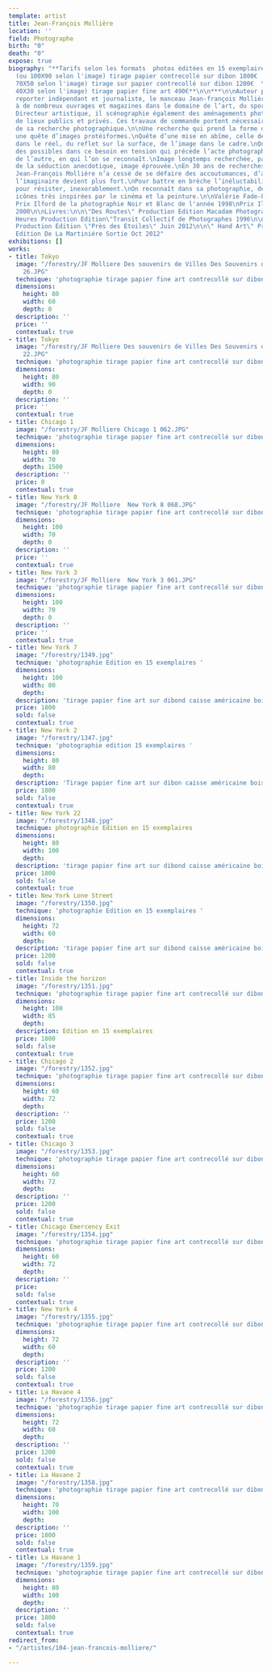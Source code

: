 ```yaml
---
template: artist
title: Jean-François Mollière
location: ''
field: Photographe
birth: "0"
death: "0"
expose: true
biography: "**Tarifs selon les formats  photos éditées en 15 exemplaires :**\n\n**100X100
  (ou 100X90 selon l'image) tirage papier contrecollé sur dibon 1800€  \n70X60 (ou
  70X50 selon l'image) tirage sur papier contrecollé sur dibon 1200€  \n40X40 (ou
  40X30 selon l'image) tirage papier fine art 490€**\n\n***\n\nAuteur photographe,
  reporter indépendant et journaliste, le manceau Jean-françois Mollière a collaboré
  à de nombreux ouvrages et magazines dans le domaine de l’art, du sport, et de l’architecture.
  Directeur artistique, il scénographie également des aménagements photographiques
  de lieux publics et privés. Ces travaux de commande portent nécessairement l’empreinte
  de sa recherche photographique.\n\nUne recherche qui prend la forme d’itinérances,
  une quête d’images protéiformes.\nQuête d’une mise en abîme, celle de la fiction
  dans le réel, du reflet sur la surface, de l’image dans le cadre.\nQuête du champ
  des possibles dans ce besoin en tension qui précède l’acte photographique.\nQuête
  de l’autre, en qui l’on se reconnaît.\nImage longtemps recherchée, passée au tamis
  de la séduction anecdotique, image éprouvée.\nEn 30 ans de recherches photographiques,
  Jean-François Mollière n’a cessé de se défaire des accoutumances, d’aller là où
  l’imaginaire devient plus fort.\nPour battre en brèche l’inéluctabilité de la finitude,
  pour résister, inexorablement.\nOn reconnaît dans sa photographie, des images, des
  icônes très inspirées par le cinéma et la peinture.\n\nValérie Fade-Py\n\nRécompenses:\n\nPremier
  Prix Ilford de la photographie Noir et Blanc de l'année 1998\nPrix Ilford 1996 et
  2000\n\nLivres:\n\n\"Des Routes\" Production Edition Macadam Photographies 1994\n\n\"24
  Heures Production Edition\"Transit Collectif de Photographes 1996\n\n\"Près de Etoiles\"
  Production Edition \"Près des Etoiles\" Juin 2012\n\n\" Hand Art\" Production FFHB
  Edition De La Martiniére Sortie Oct 2012"
exhibitions: []
works:
- title: Tokyo
  image: "/forestry/JF Molliere Des souvenirs de Villes Des Souvenirs d'Amours 22
    26.JPG"
  technique: 'photographie tirage papier fine art contrecollé sur dibon '
  dimensions:
    height: 80
    width: 60
    depth: 0
  description: ''
  price: ''
  contextual: true
- title: Tokyo
  image: "/forestry/JF Molliere Des souvenirs de Villes Des Souvenirs d'Amours 18
    22.JPG"
  technique: 'photographie tirage papier fine art contrecollé sur dibon '
  dimensions:
    height: 80
    width: 90
    depth: 0
  description: ''
  price: ''
  contextual: true
- title: Chicago 1
  image: "/forestry/JF Molliere Chicago 1 062.JPG"
  technique: 'photographie tirage papier fine art contrecollé sur dibon '
  dimensions:
    height: 80
    width: 70
    depth: 1500
  description: ''
  price: 0
  contextual: true
- title: New York 8
  image: "/forestry/JF Molliere  New York 8 068.JPG"
  technique: 'photographie tirage papier fine art contrecollé sur dibon '
  dimensions:
    height: 100
    width: 70
    depth: 0
  description: ''
  price: ''
  contextual: true
- title: New York 3
  image: "/forestry/JF Molliere  New York 3 061.JPG"
  technique: 'photographie tirage papier fine art contrecollé sur dibon '
  dimensions:
    height: 100
    width: 70
    depth: 0
  description: ''
  price: ''
  contextual: true
- title: New York 7
  image: "/forestry/1349.jpg"
  technique: 'photographie Edition en 15 exemplaires '
  dimensions:
    height: 100
    width: 80
    depth: 
  description: 'tirage papier fine art sur dibond caisse américaine bois '
  price: 1800
  sold: false
  contextual: true
- title: New York 2
  image: "/forestry/1347.jpg"
  technique: 'photographie edition 15 exemplaires '
  dimensions:
    height: 80
    width: 80
    depth: 
  description: 'Tirage papier fine art sur dibon caisse américaine bois '
  price: 1800
  sold: false
  contextual: true
- title: New York 22
  image: "/forestry/1348.jpg"
  technique: photographie Edition en 15 exemplaires
  dimensions:
    height: 80
    width: 100
    depth: 
  description: 'tirage papier fine art sur dibond caisse américaine bois '
  price: 1800
  sold: false
  contextual: true
- title: New York Lone Street
  image: "/forestry/1350.jpg"
  technique: 'photographie Edition en 15 exemplaires '
  dimensions:
    height: 72
    width: 60
    depth: 
  description: 'tirage papier fine art sur dibond caisse américaine bois '
  price: 1200
  sold: false
  contextual: true
- title: Inside the horizon
  image: "/forestry/1351.jpg"
  technique: 'photographie tirage papier fine art contrecollé sur dibon '
  dimensions:
    height: 100
    width: 85
    depth: 
  description: Edition en 15 exemplaires
  price: 1800
  sold: false
  contextual: true
- title: Chicago 2
  image: "/forestry/1352.jpg"
  technique: 'photographie tirage papier fine art contrecollé sur dibon '
  dimensions:
    height: 60
    width: 72
    depth: 
  description: ''
  price: 1200
  sold: false
  contextual: true
- title: Chicago 3
  image: "/forestry/1353.jpg"
  technique: 'photographie tirage papier fine art contrecollé sur dibon '
  dimensions:
    height: 60
    width: 72
    depth: 
  description: ''
  price: 1200
  sold: false
  contextual: true
- title: Chicago Emercency Exit
  image: "/forestry/1354.jpg"
  technique: 'photographie tirage papier fine art contrecollé sur dibon '
  dimensions:
    height: 60
    width: 72
    depth: 
  description: ''
  price: 
  sold: false
  contextual: true
- title: New York 4
  image: "/forestry/1355.jpg"
  technique: 'photographie tirage papier fine art contrecollé sur dibon '
  dimensions:
    height: 72
    width: 60
    depth: 
  description: ''
  price: 1200
  sold: false
  contextual: true
- title: La Havane 4
  image: "/forestry/1356.jpg"
  technique: 'photographie tirage papier fine art contrecollé sur dibon '
  dimensions:
    height: 72
    width: 60
    depth: 
  description: ''
  price: 1200
  sold: false
  contextual: true
- title: La Havane 2
  image: "/forestry/1358.jpg"
  technique: 'photographie tirage papier fine art contrecollé sur dibon '
  dimensions:
    height: 70
    width: 100
    depth: 
  description: ''
  price: 1800
  sold: false
  contextual: true
- title: La Havane 1
  image: "/forestry/1359.jpg"
  technique: 'photographie tirage papier fine art contrecollé sur dibon '
  dimensions:
    height: 80
    width: 100
    depth: 
  description: ''
  price: 1800
  sold: false
  contextual: true
redirect_from:
- "/artistes/104-jean-francois-molliere/"

---
```


